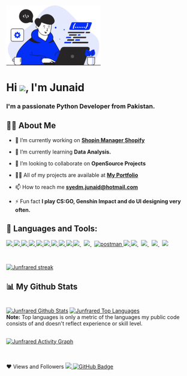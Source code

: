 <a href="#"><img width="50%" height="auto"  src="https://github.com/zawahirkashif/zawahirkashif/blob/478c1ffb7a9d0ab01c1502eb923073eae3f0cf95/images/02-512.png"/></a>

<h1 align="left">Hi <img src="https://raw.githubusercontent.com/MartinHeinz/MartinHeinz/master/wave.gif" width="30px">, I'm Junaid</h1>
<h3 align="left">I'm a passionate Python Developer from Pakistan.</h3>


## 🙋‍♂️ About Me

- 🔭 I’m currently working on **[Shopin Manager Shopify](https://github.com/zawahirkashif/Shopin-Manager-Shopify)**

- 🌱 I’m currently learning **Data Analysis.**

- 👯 I’m looking to collaborate on **OpenSource Projects**

- 👨‍💻 All of my projects are available at **[My Portfolio](https://github.com/Junfrared)**

- 📫 How to reach me **syedm.junaid@hotmail.com**

- ⚡ Fun fact **I play CS:GO, Genshin Impact and do UI designing very often.**

## 🚀 Languages and Tools:

<p align="left">
    <a href="#" target="_blank"> <img src="https://img.icons8.com/color/48/000000/powershell.png"/> </a>
    <a href="#" target="_blank"> <img src="https://img.icons8.com/color/48/000000/linux--v1.png"/> </a>
    <a href="#" target="_blank"> <img src="https://img.icons8.com/nolan/64/vb.png"/> </a>    
    <a href="#" target="_blank"> <img src="https://img.icons8.com/color/48/000000/magento.png"/> </a>   
    <a href="#" target="_blank"> <img src="https://img.icons8.com/color/48/000000/amazon-web-services.png"/> </a>   
    <a href="#" target="_blank"> <img src="https://img.icons8.com/color/48/000000/heroku.png"/> </a>   
    <a href="#" target="_blank"> <img src="https://img.icons8.com/nolan/64/php.png"/> </a> 
     <a href="#" target="_blank"> <img src="https://img.icons8.com/color/48/000000/javascript--v1.png"/> </a> 
    <a href="#" target="_blank"> <img src="https://img.icons8.com/color/48/000000/python.png"/> </a> 
    <a style="padding-right:8px;" href="#" target="_blank"> <img src="https://img.icons8.com/fluent/50/000000/mysql-logo.png"/> </a>
    <a style="padding-right:8px;" href="#" target="_blank"> <img src="https://img.icons8.com/color/48/000000/power-bi.png"/> </a>
    <a href="#" target="_blank"> <img src="https://www.vectorlogo.zone/logos/getpostman/getpostman-icon.svg" alt="postman" width="45" height="45"/> </a>   
    <a href="#" target="_blank"> <img src="https://img.icons8.com/color/48/000000/git.png"/> </a> 
    <a style="padding-right:8px;" href="#" target="_blank"> <img src="https://img.icons8.com/color/48/000000/shopify.png"/> </a>
    <a style="padding-right:8px;" href="#" target="_blank"> <img src="https://img.icons8.com/fluency/48/000000/wordpress.png"/> </a>
    <a style="padding-right:8px;" href="#" target="_blank"> <img src="https://img.icons8.com/color/48/000000/adobe-xd--v1.png"/> </a>
    <a style="padding-right:8px;" href="#" target="_blank"> <img src="https://img.icons8.com/fluency/48/000000/adobe-photoshop.png"/></a>
    
    
</p>


<br/>

<p align="left">
    <a href="https://github.com/Junfrared/github-readme-streak-stats">
        <img title="🔥 Get streak stats for your profile at git.io/streak-stats" alt="Junfrared streak" src="https://github-readme-streak-stats.herokuapp.com/?user=Junfrared&theme=black-ice&hide_border=true&stroke=0000&background=060A0CD0"/>
    </a>
</p>

## 📊 My Github Stats

  <br/>
    <a href="https://github.com/Junfrared/github-readme-stats"><img alt="Junfrared Github Stats" src="https://github-readme-stats.vercel.app/api?username=Junfrared&show_icons=true&count_private=true&theme=react&hide_border=true&bg_color=0D1117" /></a>
  <a href="https://github.com/Junfrared/github-readme-stats"><img alt="Junfrared Top Languages" src="https://github-readme-stats.vercel.app/api/top-langs/?username=Junfrared&langs_count=8&count_private=true&layout=compact&theme=react&hide_border=true&bg_color=0D1117" /></a>
  <br/>
  <b>Note:</b> Top languages is only a metric of the languages my public code consists of and doesn't reflect experience or skill level.


<br/>
<br/>

<a href="https://github.com/Junfrared/github-readme-activity-graph"><img alt="Junfrared Activity Graph" src="https://activity-graph.herokuapp.com/graph?username=Junfrared&bg_color=0D1117&color=5BCDEC&line=5BCDEC&point=FFFFFF&hide_border=true" /></a>

<br/>
<br/>
<!--
## Connect with me:
<p align="left">

<a href = "https://www.linkedin.com/in/muhammad-zawahir-kashif-a75946128/"><img src="https://img.icons8.com/fluent/48/000000/linkedin.png"/></a>
<a href = "https://twitter.com/SMZawahir1"><img src="https://img.icons8.com/fluent/48/000000/twitter.png"/></a>
<a href = "https://www.instagram.com/zawahir_kashif_/"><img src="https://img.icons8.com/fluent/48/000000/instagram-new.png"/></a>
<a href = "https://www.youtube.com/channel/UCRkBymd40iAcbzhfU5hy4Xw"><img src="https://img.icons8.com/color/48/000000/youtube-play.png"/></a>

</p>
-->
❤ Views and Followers
<a href="https://github.com/Meghna-DAS/github-profile-views-counter">
    <img src="https://komarev.com/ghpvc/?username=google">
</a>
<a href="https://github.com/google?tab=followers"><img src="https://img.shields.io/github/followers/Junfrared?label=Followers&style=social" alt="GitHub Badge"></a>
